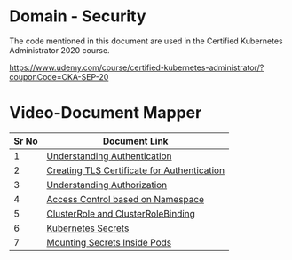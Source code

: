 # Domain - Security

The code mentioned in this document are used in the Certified Kubernetes Administrator 2020 course.

https://www.udemy.com/course/certified-kubernetes-administrator/?couponCode=CKA-SEP-20


# Video-Document Mapper

| Sr No | Document Link |
| ------ | ------ |
| 1 | [Understanding Authentication][PlDa] |
| 2 | [Creating TLS Certificate for Authentication][PlDb] |
| 3 | [Understanding Authorization][PlDc]
| 4 | [Access Control based on Namespace][PlDd] |
| 5 | [ClusterRole and ClusterRoleBinding][PlDe] |
| 6 | [Kubernetes Secrets][PlDf] |
| 7 | [Mounting Secrets Inside Pods][PlDg] |




   [PlDa]: <https://github.com/zealvora/certified-kubernetes-administrator/blob/master/Domain%204%20-%20Security/authentication.md>
   [PlDb]: <https://github.com/zealvora/certified-kubernetes-administrator/blob/master/Domain%204%20-%20Security/certificate-steps.md>
   [PlDc]: <https://github.com/zealvora/certified-kubernetes-administrator/blob/master/Domain%204%20-%20Security/authorization.md>
  [PlDd]: <https://github.com/zealvora/certified-kubernetes-administrator/blob/master/Domain%204%20-%20Security/access-control-namespace.md>
[PlDe]: <https://github.com/zealvora/certified-kubernetes-administrator/blob/master/Domain%204%20-%20Security/cluster-role-binding.md>
   [PlDf]: <https://github.com/zealvora/certified-kubernetes-administrator/blob/master/Domain%204%20-%20Security/secret-data.md>
[PlDg]: <https://github.com/zealvora/certified-kubernetes-administrator/blob/master/Domain%204%20-%20Security/mounting-secrets.md>
